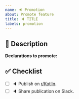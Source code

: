 ```yaml
---
name: 🔈 Promotion
about: Promote feature
title: 🔈 TITLE
labels: promotion
---
```


## 📝 Description

**Declarations to promote:**

## ✅ Checklist

- [ ] 🔈 Publish on [r/Kotlin](https://www.reddit.com/r/Kotlin).
- [ ] 🔈 Share publication on Slack.
